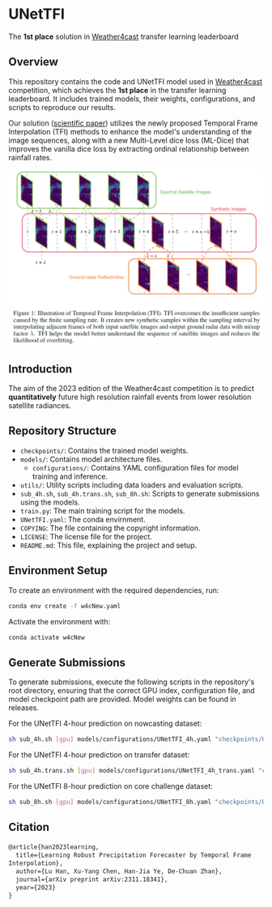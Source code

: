 # UNetTFI
The **1st place** solution in [Weather4cast](https://weather4cast.net/) transfer learning leaderboard
## Overview

This repository contains the code and UNetTFI model used in [Weather4cast](https://weather4cast.net/) competition,
which achieves the **1st place** in the transfer learning leaderboard.
It includes trained models, their weights, configurations, and scripts to reproduce our results.

Our solution ([scientific paper](https://arxiv.org/abs/2311.18341)) utilizes the newly proposed Temporal Frame Interpolation (TFI) methods to enhance the model's understanding
of the image sequences, along with a new Multi-Level dice loss (ML-Dice) that improves the vanilla dice loss by
extracting ordinal relationship between rainfall rates.

![img.png](images/tfi.png)

## Introduction

The aim of the 2023 edition of the Weather4cast competition is to predict **quantitatively** future high resolution
rainfall events from lower resolution satellite radiances.

## Repository Structure

- `checkpoints/`: Contains the trained model weights.
- `models/`: Contains model architecture files.
    - `configurations/`: Contains YAML configuration files for model training and inference.
- `utils/`: Utility scripts including data loaders and evaluation scripts.
- `sub_4h.sh`, `sub_4h.trans.sh`, `sub_8h.sh`: Scripts to generate submissions using the models.
- `train.py`: The main training script for the models.
- `UNetTFI.yaml`: The conda envirnment.
- `COPYING`: The file containing the copyright information.
- `LICENSE`: The license file for the project.
- `README.md`: This file, explaining the project and setup.

## Environment Setup

To create an environment with the required dependencies, run:

```bash
conda env create -f w4cNew.yaml
```

Activate the environment with:

```bash
conda activate w4cNew
```

## Generate Submissions

To generate submissions, execute the following scripts in the repository's root directory, ensuring that the correct GPU
index, configuration file, and model checkpoint path are provided. Model weights can be found in releases.

For the UNetTFI 4-hour prediction on nowcasting dataset:

```bash
sh sub_4h.sh [gpu] models/configurations/UNetTFI_4h.yaml "checkpoints/UNetTFI_4h.ckpt"
```

For the UNetTFI 4-hour prediction on transfer dataset:

```bash
sh sub_4h.trans.sh [gpu] models/configurations/UNetTFI_4h_trans.yaml "checkpoints/UNetTFI_4h.ckpt"
```

For the UNetTFI 8-hour prediction on core challenge dataset:

```bash
sh sub_8h.sh [gpu] models/configurations/UNetTFI_8h.yaml "checkpoints/UNetTFI_8h.ckpt"
```

## Citation

```
@article{han2023learning,
  title={Learning Robust Precipitation Forecaster by Temporal Frame Interpolation},
  author={Lu Han, Xu-Yang Chen, Han-Jia Ye, De-Chuan Zhan},
  journal={arXiv preprint arXiv:2311.18341},
  year={2023}
}
```

